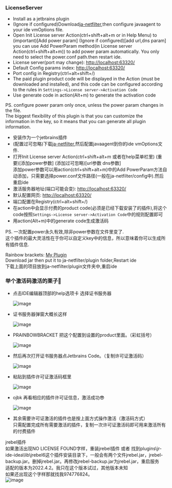 <h3>LicenseServer</h3>
<ul>
  <li>Install as a jetbrains plugin</li>
  <li>(Ignore if configured)Download<a href="https://gitee.com/ja-netfilter/ja-netfilter">ja-netfilter</a>,then configure javaagent to your ide vmOptions file.</li>
  <li>Open Init License server Action(ctrl+shift+alt+m or in Help Menu) to (important)[Add power param] (Ignore if configured)[add url,dns param]<br/>
  you can use Add PowerParam method(in License server Action(ctrl+shift+alt+m)) to add power param automatically. You only need to select the power.conf path.then restart ide.</li>
  <li>License server(port may change): <a href="http://localhost:63320/">http://localhost:63320/</a></li>
  <li>Default Config params index: <a href="http://localhost:63320/">http://localhost:63320/</a></li>
  <li>Port config in Registry(ctrl+alt+shift+/)</li>
  <li>The paid plugin product code will be displayed in the Action (must be downloaded and installed), and this code can be configured according to the rules in <code>Settings->License server->Activation Code</code></li>
  <li>Use generate code in action(Alt+m) to generate the activation code</li>
</ul>

PS. 
configure power param only once, unless the power param changes in the file.<br/>
The biggest flexibility of this plugin is that you can customize the information in the key, so it means that you can generate all plugin information.

<ul>
  <li>安装作为一个jetbrains插件</li>
  <li>(配置过可忽略)下载<a href="https://gitee.com/ja-netfilter/ja-netfilter">ja-netfilter</a>,然后配置javaagent到你的ide vmOptions文件.</li>
  <li>打开Init License server Action(ctrl+shift+alt+m 或者在help菜单栏里) (重要)[添加power参数] (添加过可忽略)[url参数 dns参数]<br/>
      添加power参数可以用action(ctrl+shift+alt+m)中的Add PowerParam方法自动添加，只需要选择power.conf文件路径(一般在ja-netfilter/config中).然后重启ide</li>
  <li>激活服务器地址(端口可能会变): <a href="http://localhost:63320/">http://localhost:63320/</a></li>
  <li>默认配置网页: <a href="http://localhost:63320/">http://localhost:63320/</a></li>
  <li>端口配置在Registry(ctrl+alt+shift+/)</li>
  <li>在action中会显示付费的product code(必须是已经下载安装了的插件),将这个code按照<code>Settings->License server->Activation Code</code>中的规则配置即可</li>
  <li>用action(Alt+m)中的generate code生成激活码</li>
</ul>

PS. 一次配置power永久有效,除非power参数在文件里变了.<br/>
这个插件的最大灵活性在于你可以自定义key中的信息，所以意味着你可以生成所有插件信息.

Rainbow brackets: <a href="https://github.com/Nasller/plugin-myagent/releases/tag/v1.0.0">My Plugin</a> <br/>
Download jar then put it to ja-netfilter/plugin folder,Restart ide<br/>
下载上面的项目放到ja-netfilter/plugin文件夹中,重启ide

<h3>举个激活码激活的栗子🌰</h3>
<ul>
  <li>点击IDE编辑器顶部的help选项卡 选择证书服务器</li>
  
  ![image](https://user-images.githubusercontent.com/54784104/215252036-7ca84830-6652-43e4-8dd4-418b61ea6b56.png)
  
  
  <li>证书服务器弹窗大概长这样</li>
  
  ![image](https://user-images.githubusercontent.com/54784104/215252228-df532d59-bf18-4a65-9d53-3645883c3536.png)
  
  
  <li>PRAINBOWBRACKET 把这个配置到设置的product里面。（彩虹括号）</li>
  
  ![image](https://user-images.githubusercontent.com/54784104/215252351-69d155fd-34a1-499d-a9b3-8201f60c1371.png)
  
  
  <li>然后再次打开证书服务器点Jetbrains Code。（复制许可证激活码）</li>
  
  ![image](https://user-images.githubusercontent.com/54784104/215252487-001a91de-4efc-4c06-a4df-5164d5560654.png)
  
  
  <li>粘贴到插件许可证激活码框里</li>
  
  ![image](https://user-images.githubusercontent.com/54784104/215252624-22baca7f-5b3f-4a6b-b2c8-5117057c2b86.png)
  
  
  <li>ojbk 再看相应的插件许可证信息，激活成功😎</li>
  
  ![image](https://user-images.githubusercontent.com/54784104/215252730-5cbae8ad-88e7-45cb-9185-a516501ece14.png)
  
  
  <li>其余需要许可证激活的插件也是按上面方式操作激活（激活码方式）<br/>
    只需配置完成所有需要激活的插件，复制一次许可证激活码即可用来激活所有的付费插件</li>
</ul>

jrebel插件<br/>
如果激活出现NO LICENSE FOUND字样，重装jrebel插件 或者 找到plugins\jr-ide-idea\lib\jrebel6这个插件安装目录下，一般会有两个文件jrebel.jar，jrebel-backup.jar。删掉jrebel.jar。再修改jrebel-backup.jar为jrebel.jar，重启服务<br/>
适配的版本为2022.4.2。我只在这个版本试过，其他版本未知<br/>
如果还出现这个字样那就找我974776824。<br/>
![image](https://user-images.githubusercontent.com/26132153/218034763-54f12197-f3b1-4020-8319-c47b16d4ee36.png)

